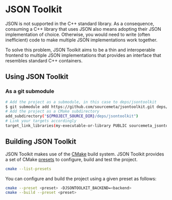 JSON Toolkit
============

JSON is not supported in the C++ standard library. As a consequence, consuming
a C++ library that uses JSON also means adopting their JSON implementation of
choice. Otherwise, you would need to write (often inefficient) code to make
multiple JSON implementations work together.

To solve this problem, JSON Toolkit aims to be a thin and interoperable
frontend to multiple JSON implementations that provides an interface that
resembles standard C++ containers.

Using JSON Toolkit
------------------

### As a git submodule

```sh
# Add the project as a submodule, in this case to deps/jsontoolkit
$ git submodule add https://github.com/sourcemeta/jsontoolkit.git deps/jsontoolkit
# Add the project as a CMake subdirectory
add_subdirectory("${PROJECT_SOURCE_DIR}/deps/jsontoolkit")
# Link your targets accordingly
target_link_libraries(my-executable-or-library PUBLIC sourcemeta_jsontoolkit)
```

Building JSON Toolkit
---------------------

JSON Toolkit makes use of the [CMake](https://cmake.org) build system.  JSON
Toolkit provides a set of CMake
[presets](https://cmake.org/cmake/help/latest/manual/cmake-presets.7.html) to
configure, build and test the project.

```sh
cmake --list-presets
```

You can configure and build the project using a given preset as follows:

```sh
cmake --preset <preset> -DJSONTOOLKIT_BACKEND=<backend>
cmake --build --preset <preset>
```
